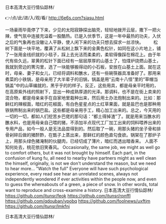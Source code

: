 
日本高清大豆行情仙踪林/




👉/点/此/进/入/观/看/ http://6e6s.com?siasu.html




一场豪雨毕竟停了下来，少见的太阳寂静探出脑壳，轻轻地拨开云层，撒下一把火辣，使气氛中连接充溢着一股酷热。已是入伏季节，这是一年中最热的功夫，入伏之后的气象再也没辙让人平静，使人闲下来的功夫只想去探求一丝凉快。
　　松树下面是一块平地，覆满了从松树上飘下来的金黄色松针，如同在这小片地上，铺了一张用金线织就的小毯子，踩上去光洁而柔柔的，柔软得像踩在棉花上。由于年代有些久远，翠黄的松针下面已经有一层层厚厚的山基土了，怕煤炉烧燃山基土，我就到旁边的箐沟里，选了一块能够搬得动的小石板，安放在山基土上面。就在这时，母亲、妻子和女儿，已经将调料和醮水，还有一些碗筷器具准备好了。那用来煮菜的小铁锅，是母亲用了大半辈子的旧锅，锅盖是用“云南十八怪”里的“草帽当锅盖”中的山草编就的，黑乎乎的的样子。反正，这些用具，都是母亲平时用的，在高原紫外线的照射下，显出一种成熟厚道的光泽。那调料，也不是在街上卖来的混合物，都是母亲亲手在自家地里栽种出来，然后用土办法炮制出来的。比如：那鲜红的辣椒面，暗红的花椒面，有白色星星点的土红草果面，就是盐巴也是那种用铁锅熬制出来的锅巴盐。这些都是母亲用手工，精心加工出来的。总之，今天用的一切的一切，都如人们挖苦乡巴佬的那句话：“都土得掉渣”了。就是用来当醮水的醮水料，也是用母亲自己喂的猪，不添加半点现代工厂加工出来的饲料喂养出来的专用产品，如今一般人是无法品尝得到的。然后取了一碗，用那头猪的坐子骨和排骨剁碎后做的猪酐酢，在甑子上蒸出来，那鲜红的颜色直勾食欲。锅架在了那炉子上，用那头绿色猪淹制的伙腿肉，已经切成了薄片，暗红而透出暗香来。
人面不知何处去，桃花依旧笑春风。
Occasionally, the same job, we might as well go to comfort others, but it was not brought by himself.
Each part, in the confusion of kung fu, all need to nearby have partners might as well clean the himself, originally, is not we don't understand the reason, but we need to hear more...
"Watch the full"
Everyone will have such psychological experience, every read see hear an unrelated scenes, always not independently wondered if ever activities within the people now, and even to guess the whereabouts of a green, a piece of snow.
In other words, total want to reproduce and cross-examine a history.
日本高清大豆行情仙踪林/ https://github.com/itunsr/feok
https://github.com/itunsr/rpnffl
https://github.com/qdouban/vpobq
https://github.com/foolnews/uxftjm
https://github.com/itunsr/lmkfnj





日本高清大豆行情仙踪林/
